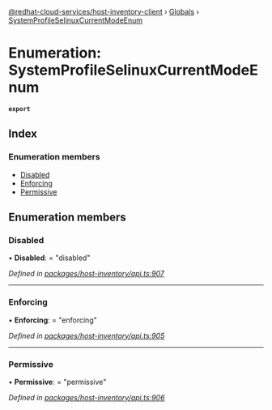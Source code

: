 [@redhat-cloud-services/host-inventory-client](../README.md) › [Globals](../globals.md) › [SystemProfileSelinuxCurrentModeEnum](systemprofileselinuxcurrentmodeenum.md)

# Enumeration: SystemProfileSelinuxCurrentModeEnum

**`export`** 

## Index

### Enumeration members

* [Disabled](systemprofileselinuxcurrentmodeenum.md#disabled)
* [Enforcing](systemprofileselinuxcurrentmodeenum.md#enforcing)
* [Permissive](systemprofileselinuxcurrentmodeenum.md#permissive)

## Enumeration members

###  Disabled

• **Disabled**: = "disabled"

*Defined in [packages/host-inventory/api.ts:907](https://github.com/RedHatInsights/javascript-clients/blob/master/packages/host-inventory/api.ts#L907)*

___

###  Enforcing

• **Enforcing**: = "enforcing"

*Defined in [packages/host-inventory/api.ts:905](https://github.com/RedHatInsights/javascript-clients/blob/master/packages/host-inventory/api.ts#L905)*

___

###  Permissive

• **Permissive**: = "permissive"

*Defined in [packages/host-inventory/api.ts:906](https://github.com/RedHatInsights/javascript-clients/blob/master/packages/host-inventory/api.ts#L906)*

